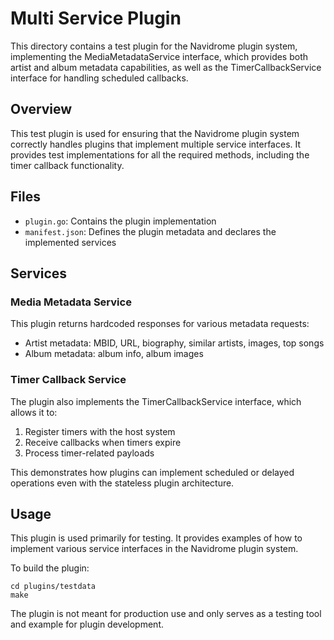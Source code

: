 # Multi Service Plugin

This directory contains a test plugin for the Navidrome plugin system, implementing the MediaMetadataService interface, which provides both artist and album metadata capabilities, as well as the TimerCallbackService interface for handling scheduled callbacks.

## Overview

This test plugin is used for ensuring that the Navidrome plugin system correctly handles plugins that implement multiple service interfaces. It provides test implementations for all the required methods, including the timer callback functionality.

## Files

- `plugin.go`: Contains the plugin implementation
- `manifest.json`: Defines the plugin metadata and declares the implemented services

## Services

### Media Metadata Service

This plugin returns hardcoded responses for various metadata requests:

- Artist metadata: MBID, URL, biography, similar artists, images, top songs
- Album metadata: album info, album images

### Timer Callback Service

The plugin also implements the TimerCallbackService interface, which allows it to:

1. Register timers with the host system
2. Receive callbacks when timers expire
3. Process timer-related payloads

This demonstrates how plugins can implement scheduled or delayed operations even with the stateless plugin architecture.

## Usage

This plugin is used primarily for testing. It provides examples of how to implement various service interfaces in the Navidrome plugin system.

To build the plugin:

```
cd plugins/testdata
make
```

The plugin is not meant for production use and only serves as a testing tool and example for plugin development.
